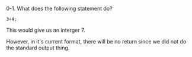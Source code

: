0-1. What does the following statement do?

	3+4;

This would give us an interger 7.

However, in it's current format, there will be no return since we did not do the standard output thing.
